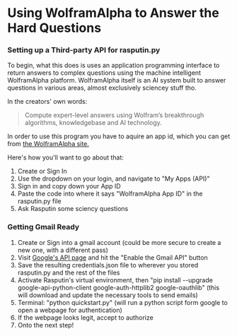 # Using WolframAlpha to Answer the Hard Questions
### Setting up a Third-party API for rasputin.py

To begin, what this does is uses an application programming interface to return answers to complex questions using the machine intelligent WolframAlpha platform. 
WolframAlpha itself is an AI system built to answer questions in various areas, almost exclusively sciencey stuff tho. 

In the creators' own words:
> Compute expert-level answers using Wolfram’s breakthrough 
> algorithms, knowledgebase and AI technology.

In order to use this program you have to aquire an app id, which you can get from [the WolframAlpha site.](https://www.wolframalpha.com/)

Here's how you'll want to go about that:
1. Create or Sign In
2. Use the dropdown on your login, and navigate to "My Apps (API)"
3. Sign in and copy down your App ID
4. Paste the code into where it says "WolframAlpha App ID" in the rasputin.py file
5. Ask Rasputin some sciency questions

### Getting Gmail Ready
1. Create or Sign into a gmail account (could be more secure to create a new one, with a different pass)
2. Visit [Google's API page](https://developers.google.com/gmail/api/quickstart/python) and hit the "Enable the Gmail API" button
3. Save the resulting credentials.json file to wherever you stored rasputin.py and the rest of the files
4. Activate Rasputin's virtual environment, then "pip install --upgrade google-api-python-client google-auth-httplib2 google-oauthlib" (this will download and update the necessary tools to send emails)
5. Terminal: "python quickstart.py" (will run a python script form google to open a webpage for authentication)
6. If the webpage looks legit, accept to authorize
7. Onto the next step!
